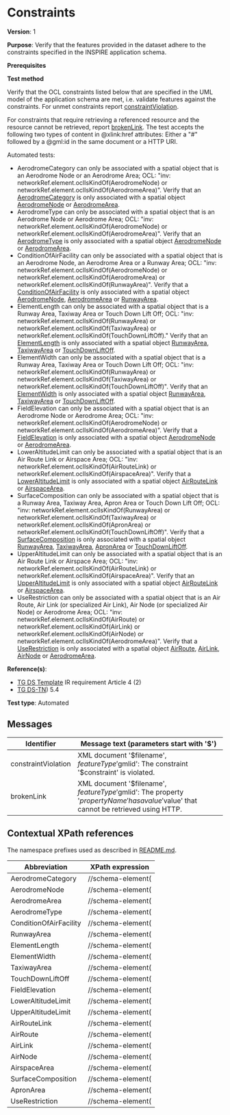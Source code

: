 # Constraints

**Version**: 1

**Purpose**: Verify that the features provided in the dataset adhere to the constraints specified in the INSPIRE application schema.

**Prerequisites**

**Test method**

Verify that the OCL constraints listed below that are specified in the UML model of the application schema are met, i.e. validate features against the constraints. For unmet constraints report [constraintViolation](#constraintViolation). 

For constraints that require retrieving a referenced resource and the resource cannot be retrieved, report [brokenLink](#brokenLink). The test accepts the following two types of content in @xlink:href attributes: Either a "#" followed by a @gml:id in the same document or a HTTP URI.

Automated tests:

* AerodromeCategory can only be associated with a spatial object that is an Aerodrome Node or an Aerodrome Area; OCL: "inv: networkRef.element.oclIsKindOf(AerodromeNode) or networkRef.element.oclIsKindOf(AerodromeArea)". Verify that an [AerodromeCategory](#AerodromeCategory) is only associated with a spatial object [AerodromeNode](#AerodromeNode) or [AerodromeArea](#AerodromeArea).
* AerodromeType can only be associated with a spatial object that is an Aerodrome Node or Aerodrome Area; OCL: "inv: networkRef.element.oclIsKindOf(AerodromeNode) or networkRef.element.oclIsKindOf(AerodromeArea)". Verify that an [AerodromeType](#AerodromeType) is only associated with a spatial object [AerodromeNode](#AerodromeNode) or [AerodromeArea](#AerodromeArea).
* ConditionOfAirFacility can only be associated with a spatial object that is an Aerodrome Node, an Aerodrome Area or a Runway Area; OCL: "inv: networkRef.element.oclIsKindOf(AerodromeNode) or networkRef.element.oclIsKindOf(AerodromeArea) or networkRef.element.oclIsKindOf(RunwayArea)". Verify that a [ConditionOfAirFacility](#ConditionOfAirFacility) is only associated with a spatial object [AerodromeNode](#AerodromeNode), [AerodromeArea](#AerodromeArea) or [RunwayArea](#RunwayArea).
* ElementLength can only be associated with a spatial object that is a Runway Area, Taxiway Area or Touch Down Lift Off; OCL: "inv: networkRef.element.oclIsKindOf(RunwayArea) or networkRef.element.oclIsKindOf(TaxiwayArea) or networkRef.element.oclIsKindOf(TouchDownLiftOff)." Verify that an [ElementLength](#ElementLength) is only associated with a spatial object [RunwayArea](#RunwayArea), [TaxiwayArea](#TaxiwayArea) or [TouchDownLiftOff](#TouchDownLiftOff).
* ElementWidth can only be associated with a spatial object that is a Runway Area, Taxiway Area or Touch Down Lift Off; OCL: "inv: networkRef.element.oclIsKindOf(RunwayArea) or networkRef.element.oclIsKindOf(TaxiwayArea) or networkRef.element.oclIsKindOf(TouchDownLiftOff)". Verify that an [ElementWidth](#ElementWidth) is only associated with a spatial object [RunwayArea](#RunwayArea), [TaxiwayArea](#TaxiwayArea) or [TouchDownLiftOff](#TouchDownLiftOff).
* FieldElevation can only be associated with a spatial object that is an Aerodrome Node or Aerodrome Area; OCL: "inv: networkRef.element.oclIsKindOf(AerodromeNode) or networkRef.element.oclIsKindOf(AerodromeArea)". Verify that a [FieldElevation](#FieldElevation) is only associated with a spatial object [AerodromeNode](#AerodromeNode) or [AerodromeArea](#AerodromeArea).
* LowerAltitudeLimit can only be associated with a spatial object that is an Air Route Link or Airspace Area; OCL: "inv: networkRef.element.oclIsKindOf(AirRouteLink) or networkRef.element.oclIsKindOf(AirspaceArea)". Verify that a [LowerAltitudeLimit](#LowerAltitudeLimit) is only associated with a spatial object [AirRouteLink](#AirRouteLink) or [AirspaceArea](#AirspaceArea).
* SurfaceComposition can only be associated with a spatial object that is a Runway Area, Taxiway Area, Apron Area or Touch Down Lift Off; OCL: "inv: networkRef.element.oclIsKindOf(RunwayArea) or networkRef.element.oclIsKindOf(TaxiwayArea) or networkRef.element.oclIsKindOf(ApronArea) or networkRef.element.oclIsKindOf(TouchDownLiftOff)". Verify that a [SurfaceComposition](#SurfaceComposition) is only associated with a spatial object [RunwayArea](#RunwayArea), [TaxiwayArea](#TaxiwayArea), [ApronArea](#ApronArea) or [TouchDownLiftOff](#TouchDownLiftOff).
* UpperAltitudeLimit can only be associated with a spatial object that is an Air Route Link or Airspace Area; OCL: "inv: networkRef.element.oclIsKindOf(AirRouteLink) or networkRef.element.oclIsKindOf(AirspaceArea)". Verify that an [UpperAltitudeLimit](#UpperAltitudeLimit) is only associated with a spatial object [AirRouteLink](#AirRouteLink) or [AirspaceArea](#AirspaceArea).
* UseRestriction can only be associated with a spatial object that is an Air Route, Air Link (or specialized Air Link), Air Node (or specialized Air Node) or Aerodrome Area; OCL: "inv: networkRef.element.oclIsKindOf(AirRoute) or networkRef.element.oclIsKindOf(AirLink) or networkRef.element.oclIsKindOf(AirNode) or networkRef.element.oclIsKindOf(AerodromeArea)". Verify that a [UseRestriction](#UseRestriction) is only associated with a spatial object [AirRoute](#AirRoute), [AirLink](#AirLink), [AirNode](#AirNode) or [AerodromeArea](#AerodromeArea).

**Reference(s)**: 

* [TG DS Template](http://inspire.ec.europa.eu/id/ats/data-tn/3.2/tn-a-as/README#ref_TG_DS_tmpl) IR requirement Article 4 (2)
* [TG DS-TN](http://inspire.ec.europa.eu/id/ats/data-tn/3.2/tn-a-as/README#ref_TG_DS_TN)) 5.4

**Test type**: Automated

## Messages

Identifier  |  Message text (parameters start with '$')
---------------------------------------------------------- | -------------------------------------------------------------------------
constraintViolation <a name="constraintViolation"/>  |  XML document '$filename', $featureType '$gmlid': The constraint '$constraint' is violated.
brokenLink <a name="brokenLink"/>  |  XML document '$filename', $featureType '$gmlid': The property '$propertyName' has a value '$value' that cannot be retrieved using HTTP.

## Contextual XPath references

The namespace prefixes used as described in [README.md](http://inspire.ec.europa.eu/id/ats/data-tn/3.2/tn-a-as/README#namespaces).

Abbreviation                                               |  XPath expression
---------------------------------------------------------- | -------------------------------------------------------------------------
AerodromeCategory <a name="AerodromeCategory"></a> 	| 	//schema-element(
AerodromeNode <a name="AerodromeNode"></a>   | //schema-element(
AerodromeArea <a name="AerodromeArea"></a>  | //schema-element(
AerodromeType <a name="AerodromeType"></a> 	| 	//schema-element(
ConditionOfAirFacility <a name="ConditionOfAirFacility"></a> 	| 	//schema-element(
RunwayArea <a name="RunwayArea"></a> 	| 	//schema-element(
ElementLength <a name="ElementLength"></a> 	| 	//schema-element(
ElementWidth <a name="ElementWidth"></a> 	| 	//schema-element(
TaxiwayArea <a name="TaxiwayArea"></a> 	| 	//schema-element(
TouchDownLiftOff <a name="TouchDownLiftOff"></a> 	| 	//schema-element(
FieldElevation <a name="FieldElevation"></a> 	| 	//schema-element(
LowerAltitudeLimit <a name="LowerAltitudeLimit"></a> 	| 	//schema-element(
UpperAltitudeLimit <a name="UpperAltitudeLimit"></a> 	| 	//schema-element(
AirRouteLink <a name="AirRouteLink"></a> 	| 	//schema-element(
AirRoute <a name="AirRoute"></a> 	| 	//schema-element(
AirLink <a name="AirLink"></a> 	| 	//schema-element(
AirNode <a name="AirNode"></a> 	| 	//schema-element(
AirspaceArea <a name="AirspaceArea"></a> 	| 	//schema-element(
SurfaceComposition <a name="SurfaceComposition"></a> 	| 	//schema-element(
ApronArea <a name="ApronArea"></a> 	| 	//schema-element(
UseRestriction <a name="UseRestriction"></a> 	| 	//schema-element(